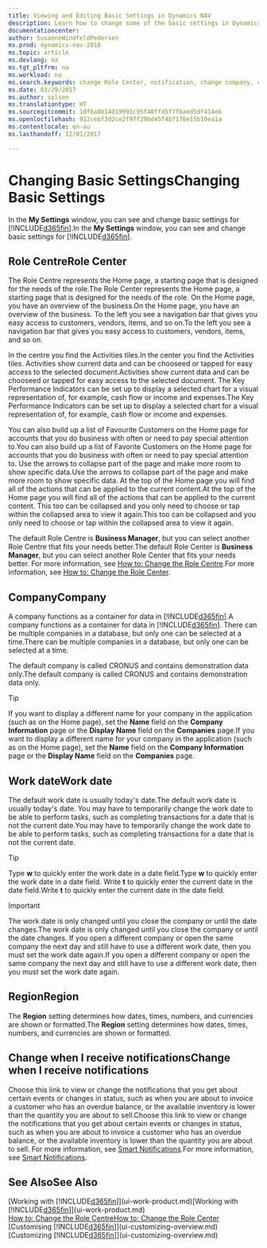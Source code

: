 ```yaml
---
title: Viewing and Editing Basic Settings in Dynamics NAV
description: Learn how to change some of the basic settings in Dynamics NAV, for example, the Role Centre, company, or the work date.
documentationcenter: 
author: SusanneWindfeldPedersen
ms.prod: dynamics-nav-2018
ms.topic: article
ms.devlang: na
ms.tgt_pltfrm: na
ms.workload: na
ms.search.keywords: change Role Center, notification, change company, change work date
ms.date: 03/29/2017
ms.author: solsen
ms.translationtype: HT
ms.sourcegitcommit: 1dfba8b14019991c95f40ffd5f7fbaed5df414eb
ms.openlocfilehash: 912cebf3d2ce2f97f29bd45f4b7176e15b10ea1a
ms.contentlocale: en-au
ms.lasthandoff: 12/01/2017

---
```

# <a name="changing-basic-settings"></a><span data-ttu-id="b1fc7-103">Changing Basic Settings</span><span class="sxs-lookup"><span data-stu-id="b1fc7-103">Changing Basic Settings</span></span>
<span data-ttu-id="b1fc7-104">In the **My Settings** window, you can see and change basic settings for [!INCLUDE[d365fin](includes/d365fin_md.md)].</span><span class="sxs-lookup"><span data-stu-id="b1fc7-104">In the **My Settings** window, you can see and change basic settings for [!INCLUDE[d365fin](includes/d365fin_md.md)].</span></span>  

## <a name="role-center"></a><span data-ttu-id="b1fc7-105">Role Centre</span><span class="sxs-lookup"><span data-stu-id="b1fc7-105">Role Center</span></span>
<span data-ttu-id="b1fc7-106">The Role Centre represents the Home page, a starting page that is designed for the needs of the role.</span><span class="sxs-lookup"><span data-stu-id="b1fc7-106">The Role Center represents the Home page, a starting page that is designed for the needs of the role.</span></span> <span data-ttu-id="b1fc7-107">On the Home page, you have an overview of the business.</span><span class="sxs-lookup"><span data-stu-id="b1fc7-107">On the Home page, you have an overview of the business.</span></span> <span data-ttu-id="b1fc7-108">To the left you see a navigation bar that gives you easy access to customers, vendors, items, and so on.</span><span class="sxs-lookup"><span data-stu-id="b1fc7-108">To the left you see a navigation bar that gives you easy access to customers, vendors, items, and so on.</span></span>

<span data-ttu-id="b1fc7-109">In the centre you find the Activities tiles.</span><span class="sxs-lookup"><span data-stu-id="b1fc7-109">In the center you find the Activities tiles.</span></span> <span data-ttu-id="b1fc7-110">Activities show current data and can be chooseed or tapped for easy access to the selected document.</span><span class="sxs-lookup"><span data-stu-id="b1fc7-110">Activities show current data and can be chooseed or tapped for easy access to the selected document.</span></span> <span data-ttu-id="b1fc7-111">The Key Performance Indicators can be set up to display a selected chart for a visual representation of, for example, cash flow or income and expenses.</span><span class="sxs-lookup"><span data-stu-id="b1fc7-111">The Key Performance Indicators can be set up to display a selected chart for a visual representation of, for example, cash flow or income and expenses.</span></span>

<span data-ttu-id="b1fc7-112">You can also build up a list of Favourite Customers on the Home page for accounts that you do business with often or need to pay special attention to.</span><span class="sxs-lookup"><span data-stu-id="b1fc7-112">You can also build up a list of Favorite Customers on the Home page for accounts that you do business with often or need to pay special attention to.</span></span> <span data-ttu-id="b1fc7-113">Use the arrows to collapse part of the page and make more room to show specific data.</span><span class="sxs-lookup"><span data-stu-id="b1fc7-113">Use the arrows to collapse part of the page and make more room to show specific data.</span></span> <span data-ttu-id="b1fc7-114">At the top of the Home page you will find all of the actions that can be applied to the current content.</span><span class="sxs-lookup"><span data-stu-id="b1fc7-114">At the top of the Home page you will find all of the actions that can be applied to the current content.</span></span> <span data-ttu-id="b1fc7-115">This too can be collapsed and you only need to choose or tap within the collapsed area to view it again.</span><span class="sxs-lookup"><span data-stu-id="b1fc7-115">This too can be collapsed and you only need to choose or tap within the collapsed area to view it again.</span></span>

<span data-ttu-id="b1fc7-116">The default Role Centre is **Business Manager**, but you can select another Role Centre that fits your needs better.</span><span class="sxs-lookup"><span data-stu-id="b1fc7-116">The default Role Center is **Business Manager**, but you can select another Role Center that fits your needs better.</span></span> <span data-ttu-id="b1fc7-117">For more information, see [How to: Change the Role Centre](change-role.md).</span><span class="sxs-lookup"><span data-stu-id="b1fc7-117">For more information, see [How to: Change the Role Center](change-role.md).</span></span>

## <a name="company"></a><span data-ttu-id="b1fc7-118">Company</span><span class="sxs-lookup"><span data-stu-id="b1fc7-118">Company</span></span>
<span data-ttu-id="b1fc7-119">A company functions as a container for data in [!INCLUDE[d365fin](includes/d365fin_md.md)].</span><span class="sxs-lookup"><span data-stu-id="b1fc7-119">A company functions as a container for data in [!INCLUDE[d365fin](includes/d365fin_md.md)].</span></span> <span data-ttu-id="b1fc7-120">There can be multiple companies in a database, but only one can be selected at a time.</span><span class="sxs-lookup"><span data-stu-id="b1fc7-120">There can be multiple companies in a database, but only one can be selected at a time.</span></span>

<span data-ttu-id="b1fc7-121">The default company is called CRONUS and contains demonstration data only.</span><span class="sxs-lookup"><span data-stu-id="b1fc7-121">The default company is called CRONUS and contains demonstration data only.</span></span>

> [!TIP]  
>   <span data-ttu-id="b1fc7-122">If you want to display a different name for your company in the application (such as on the Home page), set the **Name** field on the **Company Information** page or the **Display Name** field on the **Companies** page.</span><span class="sxs-lookup"><span data-stu-id="b1fc7-122">If you want to display a different name for your company in the application (such as on the Home page), set the **Name** field on the **Company Information** page or the **Display Name** field on the **Companies** page.</span></span>  

## <a name="work-date"></a><span data-ttu-id="b1fc7-123">Work date</span><span class="sxs-lookup"><span data-stu-id="b1fc7-123">Work date</span></span>
<span data-ttu-id="b1fc7-124">The default work date is usually today's date.</span><span class="sxs-lookup"><span data-stu-id="b1fc7-124">The default work date is usually today's date.</span></span> <span data-ttu-id="b1fc7-125">You may have to temporarily change the work date to be able to perform tasks, such as completing transactions for a date that is not the current date.</span><span class="sxs-lookup"><span data-stu-id="b1fc7-125">You may have to temporarily change the work date to be able to perform tasks, such as completing transactions for a date that is not the current date.</span></span>

> [!TIP]  
>   <span data-ttu-id="b1fc7-126">Type **w** to quickly enter the work date in a date field.</span><span class="sxs-lookup"><span data-stu-id="b1fc7-126">Type **w** to quickly enter the work date in a date field.</span></span> <span data-ttu-id="b1fc7-127">Write **t** to quickly enter the current date in the date field.</span><span class="sxs-lookup"><span data-stu-id="b1fc7-127">Write **t** to quickly enter the current date in the date field.</span></span>

> [!IMPORTANT]  
>   <span data-ttu-id="b1fc7-128">The work date is only changed until you close the company or until the date changes.</span><span class="sxs-lookup"><span data-stu-id="b1fc7-128">The work date is only changed until you close the company or until the date changes.</span></span> <span data-ttu-id="b1fc7-129">If you open a different company or open the same company the next day and still have to use a different work date, then you must set the work date again.</span><span class="sxs-lookup"><span data-stu-id="b1fc7-129">If you open a different company or open the same company the next day and still have to use a different work date, then you must set the work date again.</span></span>

## <a name="region"></a><span data-ttu-id="b1fc7-130">Region</span><span class="sxs-lookup"><span data-stu-id="b1fc7-130">Region</span></span>
<span data-ttu-id="b1fc7-131">The **Region** setting determines how dates, times, numbers, and currencies are shown or formatted.</span><span class="sxs-lookup"><span data-stu-id="b1fc7-131">The **Region** setting determines how dates, times, numbers, and currencies are shown or formatted.</span></span>   

## <a name="change-when-i-receive-notifications"></a><span data-ttu-id="b1fc7-132">Change when I receive notifications</span><span class="sxs-lookup"><span data-stu-id="b1fc7-132">Change when I receive notifications</span></span>
<span data-ttu-id="b1fc7-133">Choose this link to view or change the notifications that you get about certain events or changes in status, such as when you are about to invoice a customer who has an overdue balance, or the available inventory is lower than the quantity you are about to sell.</span><span class="sxs-lookup"><span data-stu-id="b1fc7-133">Choose this link to view or change the notifications that you get about certain events or changes in status, such as when you are about to invoice a customer who has an overdue balance, or the available inventory is lower than the quantity you are about to sell.</span></span> <span data-ttu-id="b1fc7-134">For more information, see [Smart Notifications](ui-smart-notifications.md).</span><span class="sxs-lookup"><span data-stu-id="b1fc7-134">For more information, see [Smart Notifications](ui-smart-notifications.md).</span></span>

## <a name="see-also"></a><span data-ttu-id="b1fc7-135">See Also</span><span class="sxs-lookup"><span data-stu-id="b1fc7-135">See Also</span></span>
<span data-ttu-id="b1fc7-136">[Working with [!INCLUDE[d365fin](includes/d365fin_md.md)]](ui-work-product.md)</span><span class="sxs-lookup"><span data-stu-id="b1fc7-136">[Working with [!INCLUDE[d365fin](includes/d365fin_md.md)]](ui-work-product.md)</span></span>  
[<span data-ttu-id="b1fc7-137">How to: Change the Role Centre</span><span class="sxs-lookup"><span data-stu-id="b1fc7-137">How to: Change the Role Center</span></span>](change-role.md)  
<span data-ttu-id="b1fc7-138">[Customising [!INCLUDE[d365fin](includes/d365fin_md.md)]](ui-customizing-overview.md)</span><span class="sxs-lookup"><span data-stu-id="b1fc7-138">[Customizing [!INCLUDE[d365fin](includes/d365fin_md.md)]](ui-customizing-overview.md)</span></span>  

